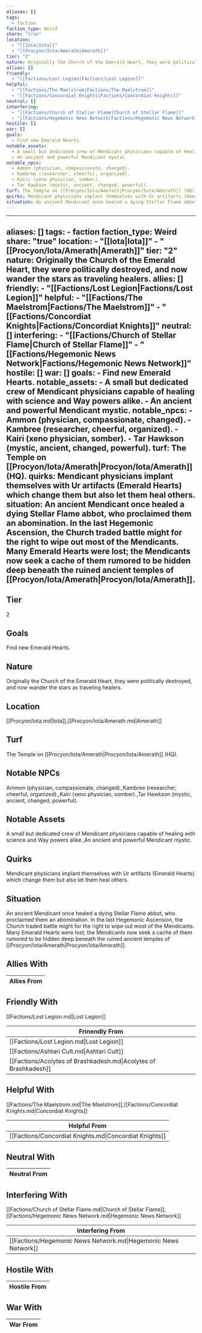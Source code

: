 ```yaml
---
aliases: []
tags:
  - faction
faction_type: Weird
share: "true"
location:
  - "[[Iota|Iota]]"
  - "[[Procyon/Iota/Amerath|Amerath]]"
tier: "2"
nature: Originally the Church of the Emerald Heart, they were politically destroyed, and now wander the stars as traveling healers.
allies: []
friendly:
  - "[[Factions/Lost Legion|Factions/Lost Legion]]"
helpful:
  - "[[Factions/The Maelstrom|Factions/The Maelstrom]]"
  - "[[Factions/Concordiat Knights|Factions/Concordiat Knights]]"
neutral: []
interfering:
  - "[[Factions/Church of Stellar Flame|Church of Stellar Flame]]"
  - "[[Factions/Hegemonic News Network|Factions/Hegemonic News Network]]"
hostile: []
war: []
goals:
  - Find new Emerald Hearts.
notable_assets:
  - A small but dedicated crew of Mendicant physicians capable of healing with science and Way powers alike.
  - An ancient and powerful Mendicant mystic.
notable_npcs:
  - Ammon (physician, compassionate, changed).
  - Kambree (researcher, cheerful, organized).
  - Kairi (xeno physician, somber).
  - Tar Hawkson (mystic, ancient, changed, powerful).
turf: The Temple on [[Procyon/Iota/Amerath|Procyon/Iota/Amerath]] (HQ).
quirks: Mendicant physicians implant themselves with Ur artifacts (Emerald Hearts) which change them but also let them heal others.
situation: An ancient Mendicant once healed a dying Stellar Flame abbot, who proclaimed them an abomination. In the last Hegemonic Ascension, the Church traded battle might for the right to wipe out most of the Mendicants. Many Emerald Hearts were lost; the Mendicants now seek a cache of them rumored to be hidden deep beneath the ruined ancient temples of [[Procyon/Iota/Amerath|Procyon/Iota/Amerath]].
---
```

---
aliases: []
tags:
    - faction
faction_type: Weird
share: "true"
location:
    - "[[Iota|Iota]]"
    - "[[Procyon/Iota/Amerath|Amerath]]"
tier: "2"
nature: Originally the Church of the Emerald Heart, they were politically destroyed, and now wander the stars as traveling healers.
allies: []
friendly:
    - "[[Factions/Lost Legion|Factions/Lost Legion]]"
helpful:
    - "[[Factions/The Maelstrom|Factions/The Maelstrom]]"
    - "[[Factions/Concordiat Knights|Factions/Concordiat Knights]]"
neutral: []
interfering:
    - "[[Factions/Church of Stellar Flame|Church of Stellar Flame]]"
    - "[[Factions/Hegemonic News Network|Factions/Hegemonic News Network]]"
hostile: []
war: []
goals:
    - Find new Emerald Hearts.
notable_assets:
    - A small but dedicated crew of Mendicant physicians capable of healing with science and Way powers alike.
    - An ancient and powerful Mendicant mystic.
notable_npcs:
    - Ammon (physician, compassionate, changed).
    - Kambree (researcher, cheerful, organized).
    - Kairi (xeno physician, somber).
    - Tar Hawkson (mystic, ancient, changed, powerful).
turf: The Temple on [[Procyon/Iota/Amerath|Procyon/Iota/Amerath]] (HQ).
quirks: Mendicant physicians implant themselves with Ur artifacts (Emerald Hearts) which change them but also let them heal others.
situation: An ancient Mendicant once healed a dying Stellar Flame abbot, who proclaimed them an abomination. In the last Hegemonic Ascension, the Church traded battle might for the right to wipe out most of the Mendicants. Many Emerald Hearts were lost; the Mendicants now seek a cache of them rumored to be hidden deep beneath the ruined ancient temples of [[Procyon/Iota/Amerath|Procyon/Iota/Amerath]].
---
## Tier

2

## Goals

Find new Emerald Hearts.

## Nature

Originally the Church of the Emerald Heart, they were politically destroyed, and now wander the stars as traveling healers.

## Location

[[Procyon/Iota.md|Iota]],[[Procyon/Iota/Amerath.md|Amerath]]

## Turf

The Temple on [[Procyon/Iota/Amerath|Procyon/Iota/Amerath]] (HQ).

## Notable NPCs

Ammon (physician, compassionate, changed).,Kambree (researcher, cheerful, organized).,Kairi (xeno physician, somber).,Tar Hawkson (mystic, ancient, changed, powerful).

## Notable Assets

A small but dedicated crew of Mendicant physicians capable of healing with science and Way powers alike.,An ancient and powerful Mendicant mystic.

## Quirks

Mendicant physicians implant themselves with Ur artifacts (Emerald Hearts) which change them but also let them heal others.

## Situation

An ancient Mendicant once healed a dying Stellar Flame abbot, who proclaimed them an abomination. In the last Hegemonic Ascension, the Church traded battle might for the right to wipe out most of the Mendicants. Many Emerald Hearts were lost; the Mendicants now seek a cache of them rumored to be hidden deep beneath the ruined ancient temples of [[Procyon/Iota/Amerath|Procyon/Iota/Amerath]].

## Allies With



| Allies From |
| ----------- |


## Friendly With

[[Factions/Lost Legion.md|Lost Legion]]

| Frinendly From                                                   |
| ---------------------------------------------------------------- |
| [[Factions/Lost Legion.md\|Lost Legion]]                         |
| [[Factions/Ashtari Cult.md\|Ashtari Cult]]                       |
| [[Factions/Acolytes of Brashkadesh.md\|Acolytes of Brashkadesh]] |


## Helpful With

[[Factions/The Maelstrom.md|The Maelstrom]],[[Factions/Concordiat Knights.md|Concordiat Knights]]

| Helpful From                                           |
| ------------------------------------------------------ |
| [[Factions/Concordiat Knights.md\|Concordiat Knights]] |


## Neutral With




| Neutral From |
| ------------ |



## Interfering With

[[Factions/Church of Stellar Flame.md|Church of Stellar Flame]],[[Factions/Hegemonic News Network.md|Hegemonic News Network]]


| Interfering From                                               |
| -------------------------------------------------------------- |
| [[Factions/Hegemonic News Network.md\|Hegemonic News Network]] |



## Hostile With




| Hostile From |
| ------------ |



## War With



| War From |
| -------- |

